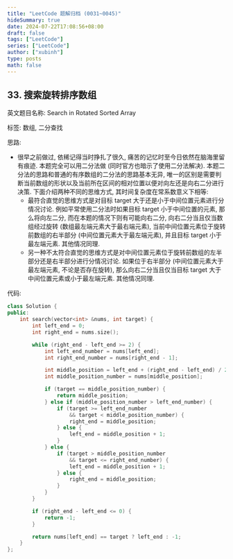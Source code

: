 ```yaml
---
title: "LeetCode 题解归档 (0031~0045)"
hideSummary: true
date: 2024-07-22T17:08:56+08:00
draft: false
tags: ["LeetCode"]
series: ["LeetCode"]
author: ["xubinh"]
type: posts
math: false
---
```


## 33. 搜索旋转排序数组

英文题目名称: Search in Rotated Sorted Array

标签: 数组, 二分查找

思路:

- 很早之前做过, 依稀记得当时挣扎了很久, 痛苦的记忆时至今日依然在脑海里留有痕迹. 本题完全可以用二分法做 (同时官方也暗示了使用二分法解决). 本题二分法的思路和普通的有序数组的二分法的思路基本无异, 唯一的区别是需要判断当前数组的形状以及当前所在区间的相对位置以便对向左还是向右二分进行决策. 下面介绍两种不同的思维方式, 其时间复杂度在常系数意义下相等:
  - 最符合直觉的思维方式是对目标 target 大于还是小于中间位置元素进行分情况讨论. 例如平常使用二分法时如果目标 target 小于中间位置的元素, 那么将向左二分, 而在本题的情况下则有可能向右二分, 向右二分当且仅当数组经过旋转 (数组最左端元素大于最右端元素), 当前中间位置元素位于旋转前数组的右半部分 (中间位置元素大于最左端元素), 并且目标 target 小于最左端元素. 其他情况同理.
  - 另一种不太符合直觉的思维方式是对中间位置元素位于旋转前数组的左半部分还是右半部分进行分情况讨论. 如果位于右半部分 (中间位置元素大于最左端元素, 不论是否存在旋转), 那么向右二分当且仅当目标 target 大于中间位置元素或小于最左端元素. 其他情况同理.

代码:

```cpp
class Solution {
public:
    int search(vector<int> &nums, int target) {
        int left_end = 0;
        int right_end = nums.size();

        while (right_end - left_end >= 2) {
            int left_end_number = nums[left_end];
            int right_end_number = nums[right_end - 1];

            int middle_position = left_end + (right_end - left_end) / 2;
            int middle_position_number = nums[middle_position];

            if (target == middle_position_number) {
                return middle_position;
            } else if (middle_position_number > left_end_number) {
                if (target >= left_end_number
                    && target < middle_position_number) {
                    right_end = middle_position;
                } else {
                    left_end = middle_position + 1;
                }
            } else {
                if (target > middle_position_number
                    && target <= right_end_number) {
                    left_end = middle_position + 1;
                } else {
                    right_end = middle_position;
                }
            }
        }

        if (right_end - left_end <= 0) {
            return -1;
        }

        return nums[left_end] == target ? left_end : -1;
    }
};
```
